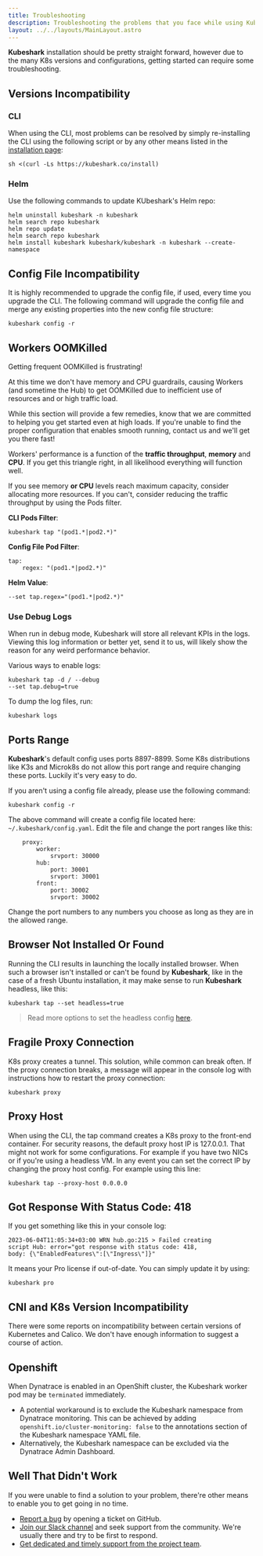 ```yaml
---
title: Troubleshooting
description: Troubleshooting the problems that you face while using Kubeshark.
layout: ../../layouts/MainLayout.astro
---
```


**Kubeshark** installation should be pretty straight forward, however due to the many K8s versions and configurations, getting started can require some troubleshooting.

## Versions Incompatibility 

### CLI

When using the CLI, most problems can be resolved by simply re-installing the CLI using the following script or by any other means listed in the [installation page](/en/install):

```shell
sh <(curl -Ls https://kubeshark.co/install)
```

### Helm

Use the following commands to update KUbeshark's Helm repo:

```shell
helm uninstall kubeshark -n kubeshark
helm search repo kubeshark
helm repo update
helm search repo kubeshark
helm install kubeshark kubeshark/kubeshark -n kubeshark --create-namespace
```

## Config File Incompatibility

It is highly recommended to upgrade the config file, if used, every time you upgrade the CLI. The following command will upgrade the config file and merge any existing properties into the new config file structure:

```shell
kubeshark config -r
```

## Workers OOMKilled

Getting frequent OOMKilled is frustrating!

At this time we don't have memory and CPU guardrails, causing Workers (and sometime the Hub) to get OOMKilled due to inefficient use of resources and or high traffic load. 

While this section will provide a few remedies, know that we are committed to helping you get started even at high loads. If you're unable to find the proper configuration that enables smooth running, contact us and we'll get you there fast!

Workers' performance is a function of the **traffic throughput**, **memory** and **CPU**. If you get this triangle right, in all likelihood everything will function well.

If you see memory **or CPU** levels reach maximum capacity, consider allocating more resources. If you can't, consider reducing the traffic throughput by using the Pods filter.

**CLI Pods Filter**:

```shell
kubeshark tap "(pod1.*|pod2.*)"
```

**Config File Pod Filter**:

```shell
tap:
    regex: "(pod1.*|pod2.*)"
```

**Helm Value**:

```shell
--set tap.regex="(pod1.*|pod2.*)"
```

### Use Debug Logs 

When run in debug mode, Kubeshark will store all relevant KPIs in the logs. Viewing this log information or better yet, send it to us, will likely show the reason for any weird performance behavior.

Various ways to enable logs:
```shell
kubeshark tap -d / --debug
--set tap.debug=true
```

To dump the log files, run:
```shell
kubeshark logs
```

## Ports Range

**Kubeshark**'s default config uses ports 8897-8899. Some K8s distributions like K3s and Microk8s do not allow this port range and require changing these ports. Luckily it's very easy to do.

If you aren't using a config file already, please use the following command:
```shell
kubeshark config -r
```
The above command will create a config file located here: `~/.kubeshark/config.yaml`.
Edit the file and change the port ranges like this:
```shell
    proxy:
        worker:
            srvport: 30000
        hub:
            port: 30001
            srvport: 30001
        front:
            port: 30002
            srvport: 30002
```
Change the port numbers to any numbers you choose as long as they are in the allowed range.

## Browser Not Installed Or Found

Running the CLI results in launching the locally installed browser. When such a browser isn't installed or can't be found by **Kubeshark**, like in the case of a fresh Ubuntu installation, it may make sense to run **Kubeshark** headless, like this:
```shell
kubeshark tap --set headless=true
```
> Read more options to set the headless config [here](/en/config#run-kubeshark-headless).

## Fragile Proxy Connection

K8s proxy creates a tunnel. This solution, while common can break often. If the proxy connection breaks, a message will appear in the console log with instructions how to restart the proxy connection:
```shell
kubeshark proxy
```

## Proxy Host

When using the CLI, the tap command creates a K8s proxy to the front-end container. For security reasons, the default proxy host IP is 127.0.0.1. That might not work for some configurations. For example if you have two NICs or if you're using a headless VM. In any event you can set the correct IP by changing the proxy host config. For example using this line:

```shell
kubeshark tap --proxy-host 0.0.0.0
```

## Got Response With Status Code: 418

If you get something like this in your console log:
```shell
2023-06-04T11:05:34+03:00 WRN hub.go:215 > Failed creating 
script Hub: error="got response with status code: 418, 
body: {\"EnabledFeatures\":[\"Ingress\"]}"
```
It means your Pro license if out-of-date. You can simply update it by using: 
```shell
kubeshark pro
```

## CNI and K8s Version Incompatibility

There were some reports on incompatibility between certain versions of Kubernetes and Calico. We don't have enough information to suggest a course of action.

## Openshift

When Dynatrace is enabled in an OpenShift cluster, the Kubeshark worker pod may be `terminated` immediately. 

- A potential workaround is to exclude the Kubeshark namespace from Dynatrace monitoring. This can be achieved by adding `openshift.io/cluster-monitoring: false` to the annotations section of the Kubeshark namespace YAML file.
- Alternatively, the Kubeshark namespace can be excluded via the Dynatrace Admin Dashboard.

## Well That Didn't Work

If you were unable to find a solution to your problem, there're other means to enable you to get going in no time.

- [Report a bug](https://github.com/kubeshark/kubeshark/issues) by opening a ticket on GitHub.
- [Join our Slack channel](https://join.slack.com/t/kubeshark/shared_invite/zt-1m90td3n7-VHxN_~V5kVp80SfQW3SfpA) and seek support from the community. We're usually there and try to be first to respond.
- [Get dedicated and timely support from the project team](https://kubeshark.co/contact-us).
